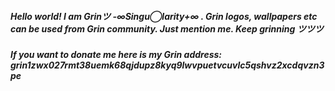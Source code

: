 ##### Hello world! I am Grinツ -∞Singu◯larity+∞ . Grin logos, wallpapers etc can be used from Grin community. Just mention me. Keep grinning ツツツ 
##### If you want to donate me here is my Grin address: grin1zwx027rmt38uemk68qjdupz8kyq9lwvpuetvcuvlc5qshvz2xcdqvzn3pe
